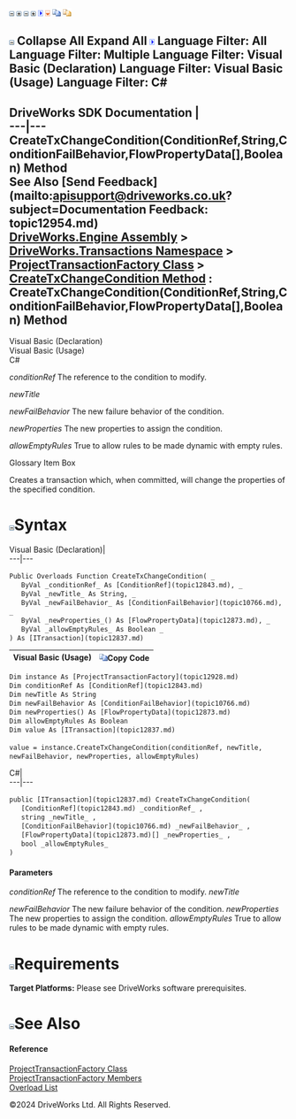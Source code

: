 ![](dotnetimages/collapse.gif) ![](dotnetimages/expand.gif) ![](dotnetimages/collapse.gif) ![](dotnetimages/expand.gif) ![](dotnetimages/drpdown.gif) ![](dotnetimages/drpdown_orange.gif) ![](dotnetimages/copycode.gif) ![](dotnetimages/copycodeHighlight.gif)

![](dotnetimages/collapse.gif) Collapse All Expand All ![](dotnetimages/drpdown.gif) Language Filter: All  Language Filter: Multiple  Language Filter: Visual Basic (Declaration) Language Filter: Visual Basic (Usage) Language Filter: C#  
---  
DriveWorks SDK Documentation  |   
---|---  
CreateTxChangeCondition(ConditionRef,String,ConditionFailBehavior,FlowPropertyData[],Boolean) Method   
See Also [Send Feedback](mailto:apisupport@driveworks.co.uk?subject=Documentation Feedback: topic12954.md)  
[DriveWorks.Engine Assembly](topic2156.md) > [DriveWorks.Transactions Namespace](topic12835.md) > [ProjectTransactionFactory Class](topic12928.md) > [CreateTxChangeCondition Method](topic12952.md) : CreateTxChangeCondition(ConditionRef,String,ConditionFailBehavior,FlowPropertyData[],Boolean) Method  
---  
  
Visual Basic (Declaration)    
Visual Basic (Usage)    
C# 

_conditionRef_
    The reference to the condition to modify.

_newTitle_
    

_newFailBehavior_
    The new failure behavior of the condition.

_newProperties_
    The new properties to assign the condition.

_allowEmptyRules_
    True to allow rules to be made dynamic with empty rules.

Glossary Item Box

Creates a transaction which, when committed, will change the properties of the specified condition. 

# ![](dotnetimages/collapse.gif)Syntax

Visual Basic (Declaration)|   
---|---  
      
    
    Public Overloads Function CreateTxChangeCondition( _
       ByVal _conditionRef_ As [ConditionRef](topic12843.md), _
       ByVal _newTitle_ As String, _
       ByVal _newFailBehavior_ As [ConditionFailBehavior](topic10766.md), _
       ByVal _newProperties_() As [FlowPropertyData](topic12873.md), _
       ByVal _allowEmptyRules_ As Boolean _
    ) As [ITransaction](topic12837.md)  
  
Visual Basic (Usage)| ![](dotnetimages/copycode.gif)Copy Code  
---|---  
      
    
    Dim instance As [ProjectTransactionFactory](topic12928.md)
    Dim conditionRef As [ConditionRef](topic12843.md)
    Dim newTitle As String
    Dim newFailBehavior As [ConditionFailBehavior](topic10766.md)
    Dim newProperties() As [FlowPropertyData](topic12873.md)
    Dim allowEmptyRules As Boolean
    Dim value As [ITransaction](topic12837.md)
     
    value = instance.CreateTxChangeCondition(conditionRef, newTitle, newFailBehavior, newProperties, allowEmptyRules)  
  
C#|   
---|---  
      
    
    public [ITransaction](topic12837.md) CreateTxChangeCondition( 
       [ConditionRef](topic12843.md) _conditionRef_ ,
       string _newTitle_ ,
       [ConditionFailBehavior](topic10766.md) _newFailBehavior_ ,
       [FlowPropertyData](topic12873.md)[] _newProperties_ ,
       bool _allowEmptyRules_
    )  
  
#### Parameters

 _conditionRef_
    The reference to the condition to modify.
_newTitle_
    
_newFailBehavior_
    The new failure behavior of the condition.
_newProperties_
    The new properties to assign the condition.
_allowEmptyRules_
    True to allow rules to be made dynamic with empty rules.

# ![](dotnetimages/collapse.gif)Requirements

**Target Platforms:** Please see DriveWorks software prerequisites.

# ![](dotnetimages/collapse.gif)See Also

#### Reference

[ProjectTransactionFactory Class](topic12928.md)   
[ProjectTransactionFactory Members](topic12929.md)   
[Overload List](topic12952.md)

©2024 DriveWorks Ltd. All Rights Reserved.
